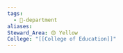 ```yaml
---
tags:
  - 🏢-department
aliases: 
Steward_Area: 🟡 Yellow
College: "[[College of Education]]"
---
```

